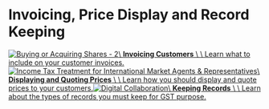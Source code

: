 # Invoicing, Price Display and Record Keeping

[![Buying or Acquiring Shares - 2](https://www.iras.gov.sg/images/default-source/illustrations-png/buying-or-acquiring-shares-2.png?sfvrsn=f2294796_3)\\
**Invoicing Customers** \\
\\
Learn what to include on your customer invoices.](https://www.iras.gov.sg/taxes/goods-services-tax-(gst)/basics-of-gst/invoicing-price-display-and-record-keeping/invoicing-customers)[![Income Tax Treatment for International Market Agents & Representatives](https://www.iras.gov.sg/images/default-source/illustrations-png/income-tax-treatment-for-international-market-agents-representatives.png?sfvrsn=6b7987bc_5)\\
**Displaying and Quoting Prices** \\
\\
Learn how you should display and quote prices to your customers.](https://www.iras.gov.sg/taxes/goods-services-tax-(gst)/basics-of-gst/invoicing-price-display-and-record-keeping/displaying-and-quoting-prices)[![Digital Collaboration](https://www.iras.gov.sg/images/default-source/illustrations-png/digital-collaboration.png?sfvrsn=4f7736ef_3)\\
**Keeping Records** \\
\\
Learn about the types of records you must keep for GST purpose.](https://www.iras.gov.sg/taxes/goods-services-tax-(gst)/basics-of-gst/invoicing-price-display-and-record-keeping/keeping-records)